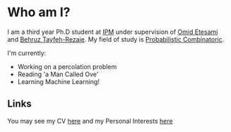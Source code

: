 # Who am I?
I am a third year Ph.D student at [IPM](http://ipm.ir/) under supervision of [Omid Etesami](http://math.ipm.ir/~etesami/) and [Behruz Tayfeh-Rezaie](http://math.ipm.ac.ir/~tayfeh-r/). My field of study is [Probabilistic Combinatoric](https://en.wikipedia.org/wiki/Probabilistic_method).

I'm currently:
- Working on a percolation problem
- Reading 'a Man Called Ove'
- Learning Machine Learning!


## Links

You may see my CV [here](Files/CV.md) and my Personal Interests [here](Files/Personal_Interests.md)
